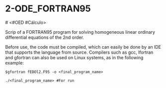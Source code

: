 # 2-ODE_FORTRAN95
#<FORTRAN> <#OED #Cálculo>

Scrip of a FORTRAN95 program for solving homogeneous linear ordinary differential equations of the 2nd order.

Before use, the code must be compiled, which can easily be done by an IDE that supports the language from source. 
Compilers such as gcc, lfortran and gfortran can also be used on Linux systems, as in the following example:

```$gfortran fEDOl2.F95 -o <final_program_name>```

```./<final_program_name> #For run```
